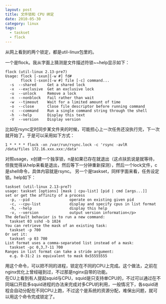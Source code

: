 ```yaml
---
layout: post
title: 文件锁和 CPU 绑定
date: 2010-05-30
category: linux
tags:
  - taskset
  - flock
---
```


从网上看到的两个锁定，都是util-linux包里的。

一个是flock。我从字面上猜测是文件描述符锁~~help显示如下：

    flock (util-linux 2.13-pre7)    
    Usage: flock [-sxun][-w #] fd#
           flock [-sxon][-w #] file [-c] command...
      -s  --shared     Get a shared lock
      -x  --exclusive  Get an exclusive lock
      -u  --unlock     Remove a lock
      -n  --nonblock   Fail rather than wait
      -w  --timeout    Wait for a limited amount of time
      -o  --close      Close file descriptor before running command
      -c  --command    Run a single command string through the shell
      -h  --help       Display this text
      -V  --version    Display version

比如在rsync定时同步某文件夹的时候，可能担心上一次任务还没执行完，下一次就开始了。于是可以采用如下方式：

    1 * * * * flock -xn /var/run/rsync.lock -c 'rsync -avlR /data/files 172.16.xxx.xxx:/data'

对照usage，x创建一个独享锁，n是如果已存在就退出（这点扶凯说是就等待，但我觉得从help来看是退出，然后等下一分钟重新探测），然后一个lock文件，c是shell命令，具体内容就是rsync。
另一个是taskset，同样字面来看，任务设定锁。help如下：

    taskset (util-linux 2.13-pre7)    
    usage: taskset [options] [mask | cpu-list] [pid | cmd [args...]]
    set or get the affinity of a process
      -p, --pid                  operate on existing given pid    
      -c, --cpu-list             display and specify cpus in list format
      -h, --help                 display this help
      -v, --version              output version information</p>
    The default behavior is to run a new command:    
      taskset 03 sshd -b 1024
    You can retrieve the mask of an existing task:
      taskset -p 700
    Or set it:
      taskset -p 03 700
    List format uses a comma-separated list instead of a mask:
      taskset -pc 0,3,7-11 700
    Ranges in list format can take a stride argument:
      e.g. 0-31:2 is equivalent to mask 0x55555555

用这个命令，可以把不同的进程，锁定在不同的CPU上完成。这个做法，之前在nginx优化上曾经碰到过，不过那是nginx自带的功能。<br />在CU上看到有人提起squid与CPU，squid是只支持单CPU的，不过可以通过在不同端口开启多squid进程的办法来完成对多CPU的利用，一般情况下，各squid进程会自动分配在不同CPU上跑，不过这个是系统的资源分配，难保出问题，就可以用这个命令完成锁定了。
